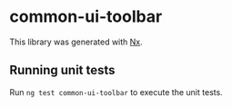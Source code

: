 # common-ui-toolbar

This library was generated with [Nx](https://nx.dev).

## Running unit tests

Run `ng test common-ui-toolbar` to execute the unit tests.
